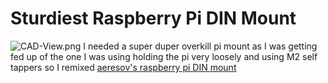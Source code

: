  # Sturdiest Raspberry Pi DIN Mount #

 ![CAD-View.png](https://github.com/Alexander-T-Moss/VoronUsers/blob/master/printer_mods/AlexanderT-Moss/DIN-Mounts/Sturdiest-Pi-DIN-Mount/Images/Without-Background/CAD-View.png)
 I needed a super duper overkill pi mount as I was getting fed up of the one I was using holding the pi very loosely and using M2 self tappers so I remixed [aeresov's raspberry pi DIN mount](https://github.com/VoronDesign/VoronUsers/tree/master/printer_mods/aeresov/Raspberry_Pi_DIN_mount)
